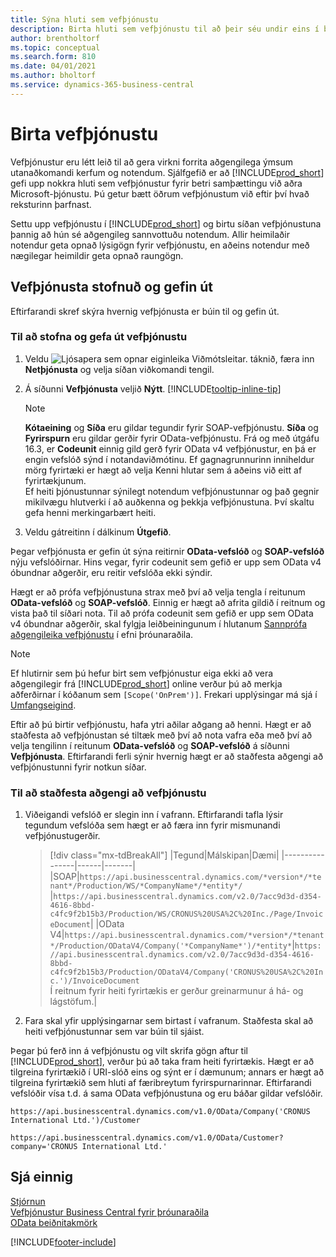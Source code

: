 ```yaml
---
title: Sýna hluti sem vefþjónustu
description: Birta hluti sem vefþjónustu til að þeir séu undir eins í boði á Business Central.
author: brentholtorf
ms.topic: conceptual
ms.search.form: 810
ms.date: 04/01/2021
ms.author: bholtorf
ms.service: dynamics-365-business-central
---
```

# <a name="publish-a-web-service"></a>Birta vefþjónustu

Vefþjónustur eru létt leið til að gera virkni forrita aðgengilega ýmsum utanaðkomandi kerfum og notendum. Sjálfgefið er að [!INCLUDE[prod_short](includes/prod_short.md)] gefi upp nokkra hluti sem vefþjónustur fyrir betri samþættingu við aðra Microsoft-þjónustu. Þú getur bætt öðrum vefþjónustum við eftir því hvað reksturinn þarfnast.  

Settu upp vefþjónustu í [!INCLUDE[prod_short](includes/prod_short.md)] og birtu síðan vefþjónustuna þannig að hún sé aðgengileg sannvottuðu notendum. Allir heimilaðir notendur geta opnað lýsigögn fyrir vefþjónustu, en aðeins notendur með nægilegar heimildir geta opnað raungögn.  

## <a name="creating-and-publishing-a-web-service"></a>Vefþjónusta stofnuð og gefin út

Eftirfarandi skref skýra hvernig vefþjónusta er búin til og gefin út.  

### <a name="to-create-and-publish-a-web-service"></a>Til að stofna og gefa út vefþjónustu

1. Veldu ![Ljósapera sem opnar eiginleika Viðmótsleitar.](media/ui-search/search_small.png "Segðu mér hvað þú vilt gera") táknið, færa inn **Netþjónusta** og velja síðan viðkomandi tengil.  
2. Á síðunni **Vefþjónusta** veljið **Nýtt**. [!INCLUDE[tooltip-inline-tip](includes/tooltip-inline-tip_md.md)]  

    > [!NOTE]  
    > **Kótaeining** og **Síða** eru gildar tegundir fyrir SOAP-vefþjónustu. **Síða** og **Fyrirspurn** eru gildar gerðir fyrir OData-vefþjónustu. Frá og með útgáfu 16.3, er **Codeunit** einnig gild gerð fyrir OData v4 vefþjónustur, en þá er engin vefslóð sýnd í notandaviðmótinu. Ef gagnagrunnurinn inniheldur mörg fyrirtæki er hægt að velja Kenni hlutar sem á aðeins við eitt af fyrirtækjunum.  
    > Ef heiti þjónustunnar sýnilegt notendum vefþjónustunnar og það gegnir mikilvægu hlutverki í að auðkenna og þekkja vefþjónustuna. Því skaltu gefa henni merkingarbært heiti.

3. Veldu gátreitinn í dálkinum **Útgefið**.  

Þegar vefþjónusta er gefin út sýna reitirnir **OData-vefslóð** og **SOAP-vefslóð** nýju vefslóðirnar. Hins vegar, fyrir codeunit sem gefið er upp sem OData v4 óbundnar aðgerðir, eru reitir vefslóða ekki sýndir.  

Hægt er að prófa vefþjónustuna strax með því að velja tengla í reitunum **OData-vefslóð** og **SOAP-vefslóð**. Einnig er hægt að afrita gildið í reitnum og vista það til síðari nota. Til að prófa codeunit sem gefið er upp sem OData v4 óbundnar aðgerðir, skal fylgja leiðbeiningunum í hlutanum [Sannprófa aðgengileika vefþjónustu](/dynamics365/business-central/dev-itpro/developer/devenv-creating-and-interacting-with-odatav4-unbound-action#verifying-web-service-availability) í efni þróunaraðila.

> [!NOTE]
> Ef hlutirnir sem þú hefur birt sem vefþjónustur eiga ekki að vera aðgengilegir frá [!INCLUDE[prod_short](includes/prod_short.md)] online verður þú að merkja aðferðirnar í kóðanum sem `[Scope('OnPrem')]`. Frekari upplýsingar má sjá í [Umfangseigind](/dynamics365/business-central/dev-itpro/developer/methods/devenv-scope-attribute).

Eftir að þú birtir vefþjónustu, hafa ytri aðilar aðgang að henni. Hægt er að staðfesta að vefþjónustan sé tiltæk með því að nota vafra eða með því að velja tengilinn í reitunum **OData-vefslóð** og **SOAP-vefslóð** á síðunni **Vefþjónusta**. Eftirfarandi ferli sýnir hvernig hægt er að staðfesta aðgengi að vefþjónustunni fyrir notkun síðar.  

### <a name="to-verify-the-availability-of-a-web-service"></a>Til að staðfesta aðgengi að vefþjónustu

1. Viðeigandi vefslóð er slegin inn í vafrann. Eftirfarandi tafla lýsir tegundum vefslóða sem hægt er að færa inn fyrir mismunandi vefþjónustugerðir.  

    > [!div class="mx-tdBreakAll"]
    > |Tegund|Málskipan|Dæmi|
    > |----------------|------|-------|
    > |SOAP|`https://api.businesscentral.dynamics.com/*version*/*tenant*/Production/WS/*CompanyName*/*entity*/` |`https://api.businesscentral.dynamics.com/v2.0/7acc9d3d-d354-4616-8bbd-c4fc9f2b15b3/Production/WS/CRONUS%20USA%2C%20Inc./Page/InvoiceDocument`|
    > |OData V4|`https://api.businesscentral.dynamics.com/*version*/*tenant*/Production/ODataV4/Company('*CompanyName*')/*entity*`|`https://api.businesscentral.dynamics.com/v2.0/7acc9d3d-d354-4616-8bbd-c4fc9f2b15b3/Production/ODataV4/Company('CRONUS%20USA%2C%20Inc.')/InvoiceDocument`<br/>    Í reitnum fyrir heiti fyrirtækis er gerður greinarmunur á há- og lágstöfum.|

2. Fara skal yfir upplýsingarnar sem birtast í vafranum. Staðfesta skal að heiti vefþjónustunnar sem var búin til sjáist.  

Þegar þú ferð inn á vefþjónustu og vilt skrifa gögn aftur til [!INCLUDE[prod_short](includes/prod_short.md)], verður þú að taka fram heiti fyrirtækis. Hægt er að tilgreina fyrirtækið í URI-slóð eins og sýnt er í dæmunum; annars er hægt að tilgreina fyrirtækið sem hluti af færibreytum fyrirspurnarinnar. Eftirfarandi vefslóðir vísa t.d. á sama OData vefþjónustuna og eru báðar gildar vefslóðir.  

```
https://api.businesscentral.dynamics.com/v1.0/OData/Company('CRONUS International Ltd.')/Customer  
```

```
https://api.businesscentral.dynamics.com/v1.0/OData/Customer?company='CRONUS International Ltd.'  
```

## <a name="see-also"></a>Sjá einnig

[Stjórnun](admin-setup-and-administration.md)  
[Vefþjónustur Business Central fyrir þróunaraðila](/dynamics365/business-central/dev-itpro/webservices/web-services)  
[OData beiðnitakmörk](/dynamics365/business-central/dev-itpro/administration/operational-limits-online#ODataServices)  


[!INCLUDE[footer-include](includes/footer-banner.md)]
